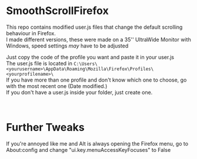 # SmoothScrollFirefox

This repo contains modified user.js files that change the default scrolling behaviour in Firefox.<br>
I made different versions, these were made on a 35'' UltraWide Monitor with Windows, speed settings *may* have to be adjusted<br>

Just copy the code of the profile you want and paste it in your user.js<br>
The user.js file is located in `C:\Users\<yourusername>\AppData\Roaming\Mozilla\Firefox\Profiles\<yourprofilename>\`<br>
If you have more than one profile and don't know which one to choose, go with the most recent one (Date modified.)<br>
If you don't have a user.js inside your folder, just create one.

<br>

# Further Tweaks

If you're annoyed like me and Alt is always opening the Firefox menu, go to About:config and change "ui.key.menuAccessKeyFocuses" to False
